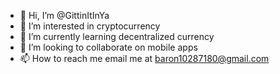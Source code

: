 - 👋 Hi, I’m @GittinItInYa
- 👀 I’m interested in cryptocurrency
- 🌱 I’m currently learning decentralized currency
- 💞️ I’m looking to collaborate on mobile apps
- 📫 How to reach me email me at baron10287180@gmail.com 

<!---
GittinItInYa/GittinItInYa is a ✨ special ✨ repository because its `README.md` (this file) appears on your GitHub profile.
You can click the Preview link to take a look at your changes.
--->
